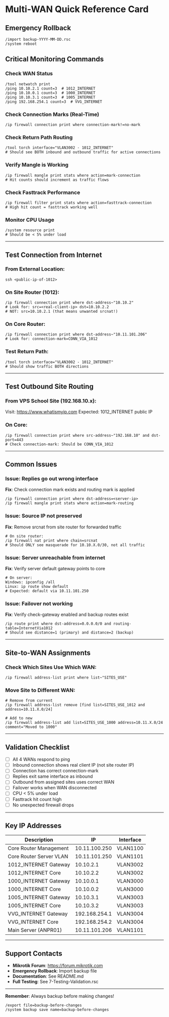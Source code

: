 # Multi-WAN Quick Reference Card

## Emergency Rollback
```
/import backup-YYYY-MM-DD.rsc
/system reboot
```

## Critical Monitoring Commands

### Check WAN Status
```
/tool netwatch print
/ping 10.10.2.1 count=3  # 1012_INTERNET
/ping 10.10.0.1 count=3  # 1000_INTERNET
/ping 10.10.3.1 count=3  # 1005_INTERNET
/ping 192.168.254.1 count=3  # VVG_INTERNET
```

### Check Connection Marks (Real-Time)
```
/ip firewall connection print where connection-mark!=no-mark
```

### Check Return Path Routing
```
/tool torch interface="VLAN3002 - 1012_INTERNET"
# Should see BOTH inbound and outbound traffic for active connections
```

### Verify Mangle is Working
```
/ip firewall mangle print stats where action=mark-connection
# Hit counts should increment as traffic flows
```

### Check Fasttrack Performance
```
/ip firewall filter print stats where action=fasttrack-connection
# High hit count = fasttrack working well
```

### Monitor CPU Usage
```
/system resource print
# Should be < 5% under load
```

---

## Test Connection from Internet

### From External Location:
```
ssh <public-ip-of-1012>
```

### On Site Router (1012):
```
/ip firewall connection print where dst-address~"10.10.2"
# Look for: src=<real-client-ip> dst=10.10.2.2
# NOT: src=10.10.2.1 (that means unwanted srcnat!)
```

### On Core Router:
```
/ip firewall connection print where dst-address~"10.11.101.206"
# Look for: connection-mark=CONN_VIA_1012
```

### Test Return Path:
```
/tool torch interface="VLAN3002 - 1012_INTERNET"
# Should show traffic BOTH directions
```

---

## Test Outbound Site Routing

### From VPS School Site (192.168.10.x):
Visit: https://www.whatismyip.com
Expected: 1012_INTERNET public IP

### On Core:
```
/ip firewall connection print where src-address~"192.168.10" and dst-port=443
# Check connection-mark: Should be CONN_VIA_1012
```

---

## Common Issues

### Issue: Replies go out wrong interface
**Fix**: Check connection mark exists and routing mark is applied
```
/ip firewall connection print where dst-address=<server-ip>
/ip firewall mangle print stats where action=mark-routing
```

### Issue: Source IP not preserved
**Fix**: Remove srcnat from site router for forwarded traffic
```
# On site router:
/ip firewall nat print where chain=srcnat
# Should ONLY see masquerade for 10.10.X.0/30, not all traffic
```

### Issue: Server unreachable from internet
**Fix**: Verify server default gateway points to core
```
# On server:
Windows: ipconfig /all
Linux: ip route show default
# Expected: default via 10.11.101.250
```

### Issue: Failover not working
**Fix**: Verify check-gateway enabled and backup routes exist
```
/ip route print where dst-address=0.0.0.0/0 and routing-table=InternetVia1012
# Should see distance=1 (primary) and distance=2 (backup)
```

---

## Site-to-WAN Assignments

### Check Which Sites Use Which WAN:
```
/ip firewall address-list print where list~"SITES_USE"
```

### Move Site to Different WAN:
```
# Remove from current
/ip firewall address-list remove [find list=SITES_USE_1012 and address=10.11.X.0/24]

# Add to new
/ip firewall address-list add list=SITES_USE_1000 address=10.11.X.0/24 comment="Moved to 1000"
```

---

## Validation Checklist

- [ ] All 4 WANs respond to ping
- [ ] Inbound connection shows real client IP (not site router IP)
- [ ] Connection has correct connection-mark
- [ ] Replies exit same interface as inbound
- [ ] Outbound from assigned sites uses correct WAN
- [ ] Failover works when WAN disconnected
- [ ] CPU < 5% under load
- [ ] Fasttrack hit count high
- [ ] No unexpected firewall drops

---

## Key IP Addresses

| Description | IP | Interface |
|-------------|----|-----------|
| Core Router Management | 10.11.100.250 | VLAN1100 |
| Core Router Server VLAN | 10.11.101.250 | VLAN1101 |
| 1012_INTERNET Gateway | 10.10.2.1 | VLAN3002 |
| 1012_INTERNET Core | 10.10.2.2 | VLAN3002 |
| 1000_INTERNET Gateway | 10.10.0.1 | VLAN3000 |
| 1000_INTERNET Core | 10.10.0.2 | VLAN3000 |
| 1005_INTERNET Gateway | 10.10.3.1 | VLAN3003 |
| 1005_INTERNET Core | 10.10.3.2 | VLAN3003 |
| VVG_INTERNET Gateway | 192.168.254.1 | VLAN3004 |
| VVG_INTERNET Core | 192.168.254.2 | VLAN3004 |
| Main Server (ANPR01) | 10.11.101.206 | VLAN1101 |

---

## Support Contacts

- **Mikrotik Forum**: https://forum.mikrotik.com
- **Emergency Rollback**: Import backup file
- **Documentation**: See README.md
- **Full Testing**: See 7-Testing-Validation.rsc

---

**Remember**: Always backup before making changes!
```
/export file=backup-before-changes
/system backup save name=backup-before-changes
```
